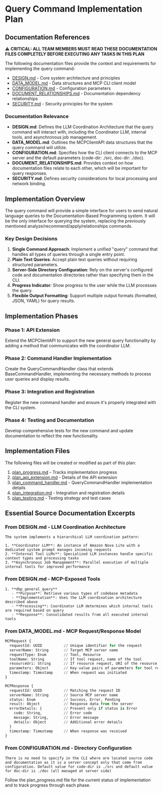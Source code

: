 # Query Command Implementation Plan

## Documentation References

⚠️ **CRITICAL: ALL TEAM MEMBERS MUST READ THESE DOCUMENTATION FILES COMPLETELY BEFORE EXECUTING ANY TASKS IN THIS PLAN**

The following documentation files provide the context and requirements for implementing the query command:

- [DESIGN.md](../../doc/DESIGN.md) - Core system architecture and principles
- [DATA_MODEL.md](../../doc/DATA_MODEL.md) - Data structures and MCP CLI client model
- [CONFIGURATION.md](../../doc/CONFIGURATION.md) - Configuration parameters
- [DOCUMENT_RELATIONSHIPS.md](../../doc/DOCUMENT_RELATIONSHIPS.md) - Documentation dependency relationships
- [SECURITY.md](../../doc/SECURITY.md) - Security principles for the system

### Documentation Relevance

- **DESIGN.md**: Defines the LLM Coordination Architecture that the query command will interact with, including the Coordinator LLM, internal tools, and asynchronous job management.
- **DATA_MODEL.md**: Outlines the MCPClientAPI data structures that the query command will utilize.
- **CONFIGURATION.md**: Specifies how the CLI client connects to the MCP server and the default parameters (code-dir: ./src, doc-dir: ./doc).
- **DOCUMENT_RELATIONSHIPS.md**: Provides context on how documentation files relate to each other, which will be important for query responses.
- **SECURITY.md**: Defines security considerations for local processing and network binding.

## Implementation Overview

The query command will provide a simple interface for users to send natural language queries to the Documentation-Based Programming system. It will be the only interface for querying the system, replacing the previously mentioned analyze/recommend/apply/relationships commands.

### Key Design Decisions

1. **Single Command Approach**: Implement a unified "query" command that handles all types of queries through a single entry point.
2. **Plain Text Queries**: Accept plain text queries without requiring structured parameters.
3. **Server-Side Directory Configuration**: Rely on the server's configured code and documentation directories rather than specifying them in the CLI.
4. **Progress Indicator**: Show progress to the user while the LLM processes the query.
5. **Flexible Output Formatting**: Support multiple output formats (formatted, JSON, YAML) for query results.

## Implementation Phases

### Phase 1: API Extension

Extend the MCPClientAPI to support the new general query functionality by adding a method that communicates with the coordinator LLM.

### Phase 2: Command Handler Implementation

Create the QueryCommandHandler class that extends BaseCommandHandler, implementing the necessary methods to process user queries and display results.

### Phase 3: Integration and Registration

Register the new command handler and ensure it's properly integrated with the CLI system.

### Phase 4: Testing and Documentation

Develop comprehensive tests for the new command and update documentation to reflect the new functionality.

## Implementation Files

The following files will be created or modified as part of this plan:

1. [plan_progress.md](./plan_progress.md) - Tracks implementation progress
2. [plan_api_extension.md](./plan_api_extension.md) - Details of the API extension
3. [plan_command_handler.md](./plan_command_handler.md) - QueryCommandHandler implementation details
4. [plan_integration.md](./plan_integration.md) - Integration and registration details
5. [plan_testing.md](./plan_testing.md) - Testing strategy and test cases

## Essential Source Documentation Excerpts

### From DESIGN.md - LLM Coordination Architecture

```
The system implements a hierarchical LLM coordination pattern:

1. **Coordinator LLM**: An instance of Amazon Nova Lite with a dedicated system prompt manages incoming requests
2. **Internal Tool LLMs**: Specialized LLM instances handle specific context types and processing tasks
3. **Asynchronous Job Management**: Parallel execution of multiple internal tools for improved performance
```

### From DESIGN.md - MCP-Exposed Tools

```
1. **dbp_general_query**
   - **Purpose**: Retrieve various types of codebase metadata
   - **Implementation**: Uses the LLM coordination architecture described above
   - **Processing**: Coordinator LLM determines which internal tools are required based on query
   - **Response**: Consolidated results from all executed internal tools
```

### From DATA_MODEL.md - MCP Request/Response Model

```python
MCPRequest {
  requestId: UUID          // Unique identifier for the request
  serverName: String       // Target MCP server name
  requestType: Enum        // Tool, Resource
  toolName: String         // If tool request, name of the tool
  resourceUri: String      // If resource request, URI of the resource
  parameters: Object       // Key-value pairs of parameters for tool requests
  timestamp: Timestamp     // When request was initiated
}

MCPResponse {
  requestId: UUID          // Matching the request ID
  serverName: String       // Source MCP server name
  status: Enum             // Success, Error, Pending
  result: Object           // Response data from the server
  errorDetails: {          // Present only if status is Error
    code: String,          // Error code
    message: String,       // Error message
    details: Object        // Additional error details
  }
  timestamp: Timestamp     // When response was received
}
```

### From CONFIGURATION.md - Directory Configuration

```
There is no need to specify in the CLI where are located source code and documentation as it is a server concept only that come from configuration. Default value for code-dir is ./src and default value for doc-dir is ./doc (all managed at server side)
```

Follow the plan_progress.md file for the current status of implementation and to track progress through each phase.
